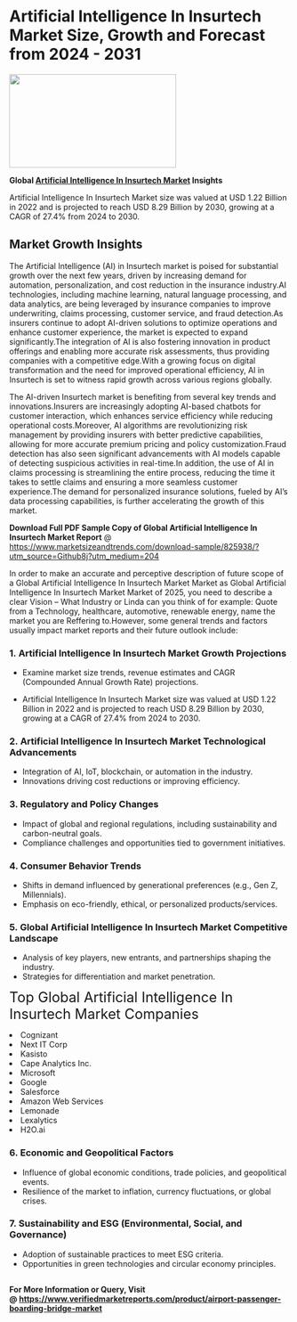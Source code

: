 <H1>Artificial Intelligence In Insurtech Market Size, Growth and Forecast from 2024 - 2031</H1><img class="aligncenter size-medium wp-image-584254" src="https://thirdeyenews.in/wp-content/uploads/2024/09/Global-Market-Research-300x168.jpeg" alt="" width="300" height="168" /><p><strong>Global&nbsp;<a href="https://www.marketsizeandtrends.com/download-sample/825938/?utm_source=Github8j?utm_medium=204">Artificial Intelligence In Insurtech Market</a> Insights</strong></p><p>Artificial Intelligence In Insurtech Market size was valued at USD 1.22 Billion in 2022 and is projected to reach USD 8.29 Billion by 2030, growing at a CAGR of 27.4% from 2024 to 2030.</p><p><h2>Market Growth Insights</h2> <p>The Artificial Intelligence (AI) in Insurtech market is poised for substantial growth over the next few years, driven by increasing demand for automation, personalization, and cost reduction in the insurance industry.AI technologies, including machine learning, natural language processing, and data analytics, are being leveraged by insurance companies to improve underwriting, claims processing, customer service, and fraud detection.As insurers continue to adopt AI-driven solutions to optimize operations and enhance customer experience, the market is expected to expand significantly.The integration of AI is also fostering innovation in product offerings and enabling more accurate risk assessments, thus providing companies with a competitive edge.With a growing focus on digital transformation and the need for improved operational efficiency, AI in Insurtech is set to witness rapid growth across various regions globally.</p> <p>The AI-driven Insurtech market is benefiting from several key trends and innovations.Insurers are increasingly adopting AI-based chatbots for customer interaction, which enhances service efficiency while reducing operational costs.Moreover, AI algorithms are revolutionizing risk management by providing insurers with better predictive capabilities, allowing for more accurate premium pricing and policy customization.Fraud detection has also seen significant advancements with AI models capable of detecting suspicious activities in real-time.In addition, the use of AI in claims processing is streamlining the entire process, reducing the time it takes to settle claims and ensuring a more seamless customer experience.The demand for personalized insurance solutions, fueled by AI’s data processing capabilities, is further accelerating the growth of this market.</p> <p><span class=""><strong>Download Full PDF Sample Copy of Global Artificial Intelligence In Insurtech Market Report</strong> @ <a href="https://www.marketsizeandtrends.com/download-sample/825938/?utm_source=Github8j?utm_medium=204" target="_blank">https://www.marketsizeandtrends.com/download-sample/825938/?utm_source=Github8j?utm_medium=204</a></span></p><p>In order to make an accurate and perceptive description of future scope of a Global&nbsp;Artificial Intelligence In Insurtech Market Market as Global&nbsp;Artificial Intelligence In Insurtech Market Market of 2025, you need to describe a clear Vision &ndash; What Industry or Linda can you think of for example: Quote from a Technology, healthcare, automotive, renewable energy, name the market you are Reffering to.However, some general trends and factors usually impact market reports and their future outlook include:</p><h3>1.&nbsp;<strong>Artificial Intelligence In Insurtech Market Growth Projections</strong></h3><ul><li>Examine market size trends, revenue estimates and CAGR (Compounded Annual Growth Rate) projections.</li><li><p>Artificial Intelligence In Insurtech Market size was valued at USD 1.22 Billion in 2022 and is projected to reach USD 8.29 Billion by 2030, growing at a CAGR of 27.4% from 2024 to 2030.</p></li></ul><h3>2.&nbsp;<strong>Artificial Intelligence In Insurtech Market Technological Advancements</strong></h3><ul><li>Integration of AI, IoT, blockchain, or automation in the industry.</li><li>Innovations driving cost reductions or improving efficiency.</li></ul><h3>3.&nbsp;<strong>Regulatory and Policy Changes</strong></h3><ul><li>Impact of global and regional regulations, including sustainability and carbon-neutral goals.</li><li>Compliance challenges and opportunities tied to government initiatives.</li></ul><h3>4.&nbsp;<strong>Consumer Behavior Trends</strong></h3><ul><li>Shifts in demand influenced by generational preferences (e.g., Gen Z, Millennials).</li><li>Emphasis on eco-friendly, ethical, or personalized products/services.</li></ul><h3>5.&nbsp;<strong>Global Artificial Intelligence In Insurtech Market Competitive Landscape</strong></h3><ul><li>Analysis of key players, new entrants, and partnerships shaping the industry.</li><li>Strategies for differentiation and market penetration.</li></ul><p data-pm-slice="1 1 []"><span style="color: inherit; font-family: inherit; font-size: 25px;">Top Global Artificial Intelligence In Insurtech Market Companies</span></p><div class="" data-test-id=""><p><li>Cognizant</li><li> Next IT Corp</li><li> Kasisto</li><li> Cape Analytics Inc.</li><li> Microsoft</li><li> Google</li><li> Salesforce</li><li> Amazon Web Services</li><li> Lemonade</li><li> Lexalytics</li><li> H2O.ai</li></p></div><h3>6.&nbsp;<strong>Economic and Geopolitical Factors</strong></h3><ul><li>Influence of global economic conditions, trade policies, and geopolitical events.</li><li>Resilience of the market to inflation, currency fluctuations, or global crises.</li></ul><h3>7.&nbsp;<strong>Sustainability and ESG (Environmental, Social, and Governance)</strong></h3><ul><li>Adoption of sustainable practices to meet ESG criteria.</li><li>Opportunities in green technologies and circular economy principles.</li></ul><h2><strong style="font-size: 14px;">For More Information or Query, Visit @&nbsp;</strong><a style="background-color: #ffffff; font-size: 14px;" href="https://www.marketsizeandtrends.com/report/artificial-intelligence-in-insurtech-market/" target="_blank">https://www.verifiedmarketreports.com/product/airport-passenger-boarding-bridge-market</a></h2>